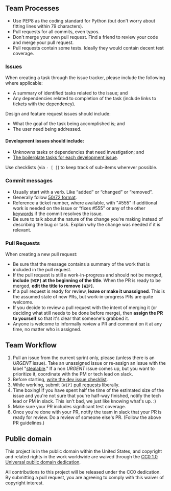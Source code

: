 ## Team Processes

* Use PEP8 as the coding standard for Python (but don't worry about fitting lines within 79 characters).
* Pull requests for all commits, even typos.
* Don't merge your own pull request. Find a friend to review your code and merge your pull request.
* Pull requests contain some tests. Ideally they would contain decent test coverage.

### Issues

When creating a task through the issue tracker, please include the following where applicable: 

* A summary of identified tasks related to the issue; and
* Any dependencies related to completion of the task (include links to tickets with the dependency).

Design and feature request issues should include:
* What the goal of the task being accomplished is; and
* The user need being addressed.

#### Development issues should include:
* Unknowns tasks or dependencies that need investigation; and
* [The boilerplate tasks for each development issue](https://gist.github.com/theresaanna/86be7e29214a7f31ab73).

Use checklists (via `- [ ]`) to keep track of sub-items wherever possible.


### Commit messages

- Usually start with a verb. Like “added” or “changed” or “removed”.
- Generally follow [50/72 format](http://stackoverflow.com/questions/2290016/git-commit-messages-50-72-formatting).
- Reference a ticket number, where available, with "#555" if additional work is needed on the issue or “fixes #555” or any of the other [keywords](https://help.github.com/articles/closing-issues-via-commit-messages/) if the commit resolves the issue.
- Be sure to talk about the nature of the change you're making instead of describing the bug or task. Explain why the change was needed if it is relevant.


### Pull Requests

When creating a new pull request:

* Be sure that the message contains a summary of the work that is included in the pull request.
* If the pull request is still a work-in-progress and should not be merged, **include `[WIP]` at the beginning of the title**. When the PR is ready to be merged, **edit the title to remove `[WIP]`**.
* If a pull request is ready for review, **leave or make it unassigned**. This is the assumed state of new PRs, but work-in-progress PRs are quite welcome.
* If you decide to review a pull request with the intent of merging it (or deciding what still needs to be done before merge), then **assign the PR to yourself** so that it's clear that someone's grabbed it.
* Anyone is welcome to informally review a PR and comment on it at any time, no matter who is assigned.

## Team Workflow

1. Pull an issue from the current sprint only, please (unless there is an *URGENT* issue). Take an unassigned issue or re-assign an issue with the label "[stealable](https://github.com/18F/openFEC/labels/stealable)." If a non *URGENT* issue comes up, but you want to prioritize it, coordinate with the PM or tech lead on slack.
2. Before starting, [write the dev issue checklist](https://github.com/leahbannon/openFEC/blob/develop/CONTRIBUTING.md#development-issues-should-include).
3. While working, submit `[WIP]` [pull requests](https://github.com/leahbannon/openFEC/blob/develop/CONTRIBUTING.md#pull-requests) liberally.
4. Time boxing! If you have spent half the time of the estimated size of the issue and you're not sure that you're half-way finished, notify the tech lead or PM in slack. This isn't bad, we just like knowing what's up. :)
5. Make sure your PR includes significant test coverage.
6. Once you're done with your PR, notify the team in slack that your PR is ready for review. Do a review of someone else's PR. (Follow the above PR guidelines.)


## Public domain

This project is in the public domain within the United States, and
copyright and related rights in the work worldwide are waived through
the [CC0 1.0 Universal public domain dedication](https://creativecommons.org/publicdomain/zero/1.0/).

All contributions to this project will be released under the CC0
dedication. By submitting a pull request, you are agreeing to comply
with this waiver of copyright interest.
